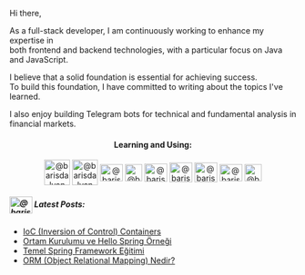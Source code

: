 
Hi there,

As a full-stack developer, I am continuously working to enhance my expertise in<br>
both frontend and backend technologies, with a particular focus on Java and JavaScript.

I believe that a solid foundation is essential for achieving success.<br>
To build this foundation, I have committed to writing about the topics I've learned.

I also enjoy building Telegram bots for technical and fundamental analysis in financial markets.


<h4 align="center">Learning and Using:</h4>
<p align="center">
<img align="center" 
src="https://cdn.jsdelivr.net/gh/devicons/devicon@latest/icons/java/java-original-wordmark.svg" alt="@barisdalyan" height="45" />
<img align="center" 
src="https://cdn.jsdelivr.net/gh/devicons/devicon@latest/icons/spring/spring-original-wordmark.svg" alt="@barisdalyan" height="45" />        
<img align="center" 
src="https://cdn.jsdelivr.net/gh/devicons/devicon/icons/javascript/javascript-original.svg" alt="@barisdalyan" height="30" width="40" />
<img align="center" 
src="https://cdn.jsdelivr.net/gh/devicons/devicon/icons/react/react-original.svg" alt="@barisdalyan" height="30" />
<img align="center" 
src="https://cdn.jsdelivr.net/gh/devicons/devicon/icons/express/express-original.svg" alt="@barisdalyan" height="32" width="40" />
<img align="center" 
src="https://cdn.jsdelivr.net/gh/devicons/devicon/icons/mongodb/mongodb-original-wordmark.svg" alt="@barisdalyan" height="35" width="40" />
<img align="center" 
src="https://cdn.jsdelivr.net/gh/devicons/devicon@latest/icons/postgresql/postgresql-original-wordmark.svg" alt="@barisdalyan" height="35" width="40" />
<img align="center" 
src="https://cdn.jsdelivr.net/gh/devicons/devicon/icons/docker/docker-original-wordmark.svg" alt="@barisdalyan" height="30" width="40" />
<img align="center" 
src="https://cdn.jsdelivr.net/gh/devicons/devicon/icons/git/git-original.svg" alt="@barisdalyan" height="30" />
</p>


<h5 align="left"><a href="https://barisdalyane.medium.com"><img align="center" 
src="https://cdn.jsdelivr.net/npm/simple-icons@3.0.1/icons/medium.svg" alt="@barisdalyan" height="30" width="40" /></a>  Latest Posts: </h5>

- [IoC (Inversion of Control) Containers](https://medium.com/kodcular/ioc-inversion-of-control-containers-132bf6e1ce5a)
- [Ortam Kurulumu ve Hello Spring Örneği](https://medium.com/kodcular/ortam-kurulumu-ve-hello-spring-%C3%B6rne%C4%9Fi-9b88816e3c67)
- [Temel Spring Framework Eğitimi](https://barisdalyane.medium.com/temel-spring-framework-e%C4%9Fitimi-58a1801beadf)
- [ORM (Object Relational Mapping) Nedir?](https://barisdalyane.medium.com/orm-object-relational-mapping-nedir-3b915911b694)
